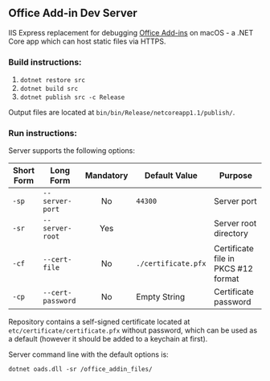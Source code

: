 ## Office Add-in Dev Server

IIS Express replacement for debugging [Office Add-ins](https://dev.office.com/docs/add-ins/overview/office-add-ins) on macOS - a .NET Core app which can host static files via HTTPS.

### Build instructions:

1. `dotnet restore src`
2. `dotnet build src`
3. `dotnet publish src -c Release`

Output files are located at `bin/bin/Release/netcoreapp1.1/publish/`.

### Run instructions:

Server supports the following options:

Short Form | Long Form | Mandatory | Default Value | Purpose
--- | --- | :---: | --- | ---
`-sp` | `--server-port` | No | `44300` | Server port
`-sr` | `--server-root` | Yes | | Server root directory
`-cf` | `--cert-file` | No | `./certificate.pfx` | Certificate file in PKCS #12 format
`-cp` | `--cert-password` | No | Empty String | Certificate password

Repository contains a self-signed certificate located at `etc/certificate/certificate.pfx` without password, which can be used as a default (however it should be added to a keychain at first).

Server command line with the default options is:

`dotnet oads.dll -sr /office_addin_files/`